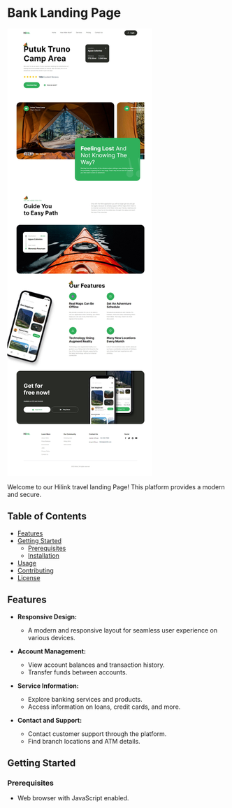 # Bank Landing Page

![Demo Image 1](src/images/demo.jpeg)

Welcome to our Hilink travel landing Page! This platform provides a modern and secure.

## Table of Contents
- [Features](#features)
- [Getting Started](#getting-started)
  - [Prerequisites](#prerequisites)
  - [Installation](#installation)
- [Usage](#usage)
- [Contributing](#contributing)
- [License](#license)

## Features
- **Responsive Design:**
  - A modern and responsive layout for seamless user experience on various devices.

- **Account Management:**
  - View account balances and transaction history.
  - Transfer funds between accounts.

- **Service Information:**
  - Explore banking services and products.
  - Access information on loans, credit cards, and more.

- **Contact and Support:**
  - Contact customer support through the platform.
  - Find branch locations and ATM details.

## Getting Started

### Prerequisites
- Web browser with JavaScript enabled.

